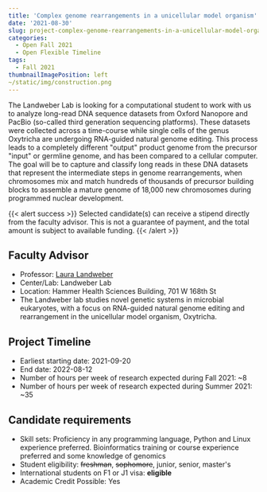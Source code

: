 ```yaml
---
title: 'Complex genome rearrangements in a unicellular model organism'
date: '2021-08-30'
slug: project-complex-genome-rearrangements-in-a-unicellular-model-organism
categories:
  - Open Fall 2021 
  - Open Flexible Timeline
tags:
  - Fall 2021
thumbnailImagePosition: left
~/static/img/construction.png
---
```

The Landweber Lab is looking for a computational student to work with us to analyze long-read DNA sequence datasets from Oxford Nanopore and PacBio (so-called third generation sequencing platforms). These datasets were collected across a time-course while single cells of the genus Oxytricha are undergoing RNA-guided natural genome editing. This process leads to a completely different "output" product genome from the precursor "input" or germline genome, and has been compared to a cellular computer. The goal will be to capture and classify long reads in these DNA datasets that represent the intermediate steps in genome rearrangements, when chromosomes mix and match hundreds of thousands of precursor building blocks to assemble a mature genome of 18,000 new chromosomes during programmed nuclear development.

<!--more-->

{{< alert success >}}
Selected candidate(s) can receive a stipend directly from the faculty advisor. This is not a guarantee of payment, and the total amount is subject to available funding.
{{< /alert >}}

## Faculty Advisor
+ Professor: [Laura Landweber](https://www.biochem.cuimc.columbia.edu/research-labs/landweber-lab)
+ Center/Lab: Landweber Lab
+ Location: Hammer Health Sciences Building, 701 W 168th St
+ The Landweber lab studies novel genetic systems in microbial eukaryotes, with a focus on RNA-guided natural genome editing and rearrangement in the unicellular model organism, Oxytricha.

## Project Timeline
+ Earliest starting date: 2021-09-20
+ End date: 2022-08-12
+ Number of hours per week of research expected during Fall 2021: ~8
+ Number of hours per week of research expected during Summer 2021: ~35

## Candidate requirements
+ Skill sets: Proficiency in any programming language, Python and Linux experience preferred. Bioinformatics training or course experience preferred and some knowledge of genomics
+ Student eligibility: ~~freshman~~, ~~sophomore~~, junior, senior, master's
+ International students on F1 or J1 visa: **eligible**
+ Academic Credit Possible: Yes

